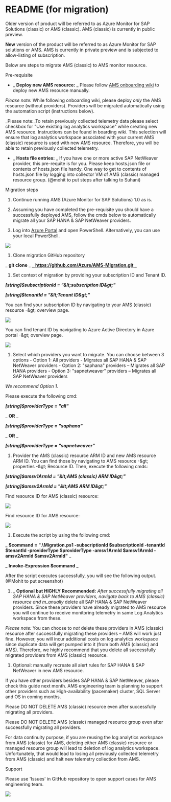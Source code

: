 # README (for migration)

Older version of product will be referred to as Azure Monitor for SAP Solutions (classic) or AMS (classic). AMS (classic) is currently in public preview.

**New** version of the product will be referred to as Azure Monitor for SAP solutions or AMS. AMS is currently in private preview and is subjected to allow-listing of subscription.

Below are steps to migrate AMS (classic) to AMS monitor resource.

Pre-requisite

- _ **Deploy new AMS resource:** _ Please follow [AMS onboarding wiki](https://github.com/Azure/Azure-Monitor-for-SAP-solutions-preview/wiki) to deploy new AMS resource manually.

_Please note:_ While following onboarding wiki, please deploy _only_ the AMS resource (without providers). Providers will be migrated automatically using the automation script (instructions below).

_Please note:_To retain previously collected telemetry data please select checkbox for &quot;Use existing log analytics workspace&quot; while creating new AMS resource. Instructions can be found in boarding wiki. This selection will ensure that log analytics workspace associated with your current AMS (classic) resource is used with new AMS resource. Therefore, you will be able to retain previously collected telemetry.

- _ **Hosts file entries:** _ If you have one or more active SAP NetWeaver provider, this pre-requite is for you. Please keep hosts.json file or contents of hosts.json file handy. One way to get to contents of hosts.json file by logging into collector VM of AMS (classic) managed resource group. (@mohit to put steps after talking to Suhani)

Migration steps

1. Continue running AMS (Azure Monitor for SAP Solutions) 1.0 as is.
2. Assuming you have completed the pre-requisite you should have a successfully deployed AMS, follow the cmds below to automatically migrate all your SAP HANA &amp; SAP NetWeaver providers.

  1. Log into [Azure Portal](https://ms.portal.azure.com/?feature.canmodifystamps=true&amp;microsoft_azure_workloadmonitor=s1&amp;appInsightsExtension=ppe&amp;microsoft_azure_workloadmonitor_assettypeoptions=%7B%22SapMonitorV2%22%3A%7B%22options%22%3A%22%22%7D%7D#home) and open PowerShell. Alternatively, you can use your local PowerShell.

![](RackMultipart20220302-4-8k1tza_html_884e5c299f33610f.png)

  1. Clone migration GitHub repository

_ **git clone** _ [_ **https://github.com/Azure/AMS-Migration.git** _](https://github.com/Azure/AMS-Migration.git)

  1. Set context of migration by providing your subscription ID and Tenant ID.

_**[string]$subscriptionId = &quot;\&lt;subscription ID\&gt;&quot;**_

_**[string]$tenantId = &quot;\&lt;Tenant ID\&gt;&quot;**_

You can find your subscription ID by navigating to your AMS (classic) resource -\&gt; overview page.

![](RackMultipart20220302-4-8k1tza_html_a318278767c2216a.png)

You can find tenant ID by navigating to Azure Active Directory in Azure portal -\&gt; overview page.

![](RackMultipart20220302-4-8k1tza_html_4d6f70e3d6c28b8d.png)

  1. Select which providers you want to migrate. You can choose between 3 options
    - Option 1: All providers - Migrates all SAP HANA &amp; SAP NetWeaver providers
    - Option 2: &quot;saphana&quot; providers – Migrates all SAP HANA providers
    - Option 3: &quot;sapnetweaver&quot; providers – Migrates all SAP NetWeaver providers

_We recommend Option 1._

Please execute the following cmd:

_**[string]$providerType = &quot;all&quot;**_

_ **OR** _

_**[string]$providerType = &quot;saphana&quot;**_

_ **OR** _

_**[string]$providerType = &quot;sapnetweaver&quot;**_

  1. Provider the AMS (classic) resource ARM ID and new AMS resource ARM ID. You can find those by navigating to AMS resource -\&gt; properties -\&gt; Resource ID. Then, execute the following cmds:

_**[string]$amsv1ArmId = &quot;\&lt;AMS (classic) ARM ID\&gt;&quot;**_

_**[string]$amsv2ArmId = &quot;\&lt;AMS ARM ID\&gt;&quot;**_

Find resource ID for AMS (classic) resource:

![](RackMultipart20220302-4-8k1tza_html_4066082f4a3f1eaf.png)

Find resource ID for AMS resource:

![](RackMultipart20220302-4-8k1tza_html_9c00b631a67e8805.png)

  1. Execute the script by using the following cmd:

_ **$command = &quot;.\Migration.ps1 -subscriptionId $subscriptionId -tenantId $tenantId -providerType $providerType -amsv1ArmId $amsv1ArmId -amsv2ArmId $amsv2ArmId&quot;** _

_ **Invoke-Expression $command** _

After the script executes successfully, you will see the following output. (@Mohit to put screenshot)

1. _ **Optional but HIGHLY Recommended:** _After successfully migrating all SAP HANA &amp; SAP NetWeaver providers, navigate back to AMS (classic) resource and m_anually_ delete all SAP HANA &amp; SAP NetWeaver providers. Since these providers have already migrated to AMS resource you will continue to receive monitoring telemetry in same Log Analytics workspace from these.

_Please note:_ You can choose to _not_ delete these providers in AMS (classic) resource after successfully migrating these providers – AMS will work just fine. However, you will incur additional costs on log analytics workspace since duplicate data will get pumped into it (from both AMS (classic) and AMS). Therefore, we highly recommend that you delete all successfully migrated providers from AMS (classic) resource.

1.  Optional: manually recreate all alert rules for SAP HANA &amp; SAP NetWeaver in new AMS resource.

If you have other providers besides SAP HANA &amp; SAP NetWeaver, please check this guide next month. AMS engineering team is planning to support other providers such as High-availability (pacemaker) cluster, SQL Server and OS in coming months.

Please DO NOT DELETE AMS (classic) resource even after successfully migrating all providers.

Please DO NOT DELETE AMS (classic) managed resource group even after successfully migrating all providers.

For data continuity purpose, if you are reusing the log analytics workspace from AMS (classic) for AMS, deleting either AMS (classic) resource or managed resource group will lead to deletion of log analytics workspace. Unfortunately, that would lead to losing all previously collected telemetry from AMS (classic) and halt new telemetry collection from AMS.

Support

Please use &#39;Issues&#39; in GitHub repository to open support cases for AMS engineering team.

![](RackMultipart20220302-4-8k1tza_html_9cd32e8fa1addb68.png)